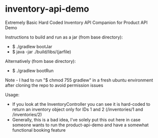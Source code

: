 # inventory-api-demo
Extremely Basic Hard Coded Inventory API Companion for Product API Demo

Instructions to build and run as a jar (from base directory):
  - $ ./gradlew bootJar
  - $ java -jar ./build/libs/(jarfile)

Alternatively (from base directory):
  - $ ./gradlew bootRun

Note - I had to run "$ chmod 755 gradlew" in a fresh ubuntu environment after cloning the repo to avoid permission issues


Usage:
- If you look at the InventoryController you can see it is hard-coded to return an inventory object only for IDs 1 and 2 (/inventories/1 and /inventories/2)
- Generally, this is a bad idea, I've solely put this out here in case someone wants to run the product-api-demo and have a somewhat functional booking feature
